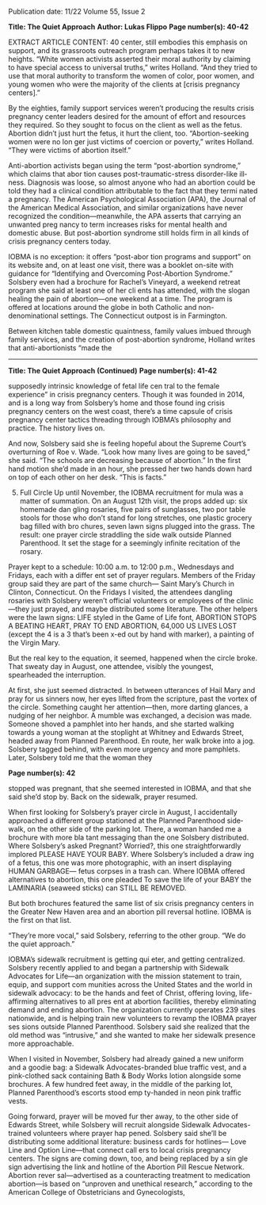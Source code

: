 Publication date: 11/22
Volume 55, Issue 2

**Title: The Quiet Approach**
**Author: Lukas Flippo**
**Page number(s): 40-42**

EXTRACT ARTICLE CONTENT:
40
center, still embodies this emphasis on support, 
and its grassroots outreach program perhaps takes
it to new heights.
“White women activists asserted their moral 
authority by claiming to have special access to 
universal truths,” writes Holland. “And they tried 
to use that moral authority to transform the 
women of color, poor women, and young women 
who were the majority of the clients at [crisis 
pregnancy centers].” 

By the eighties, family support services 
weren’t producing the results crisis pregnancy 
center leaders desired for the amount of effort 
and resources they required. So they sought to 
focus on the client as well as the fetus. Abortion 
didn’t just hurt the fetus, it hurt the client, 
too. “Abortion-seeking women were no lon­
ger just victims of coercion or poverty,” writes 
Holland. “They were victims of abortion itself.” 

Anti-abortion activists began using the term 
“post-abortion syndrome,” which claims that abor­
tion causes post-traumatic-stress disorder-like ill­
ness. Diagnosis was loose, so almost anyone who 
had an abortion could be told they had a clinical 
condition attributable to the fact that they termi­
nated a pregnancy. The American Psychological 
Association (APA), the Journal of the American 
Medical Association, and similar organizations 
have never recognized the condition—meanwhile, 
the APA asserts that carrying an unwanted preg­
nancy to term increases risks for mental health 
and domestic abuse. But post-abortion syndrome 
still holds firm in all kinds of crisis pregnancy 
centers today. 

IOBMA is no exception: it offers “post-abor­
tion programs and support” on its website and, 
on at least one visit, there was a booklet on-site 
with guidance for “Identifying and Overcoming 
Post-Abortion Syndrome.” Solsbery even had 
a brochure for Rachel’s Vineyard, a weekend 
retreat program she said at least one of her cli­
ents has attended, with the slogan healing the pain 
of abortion—one weekend at a time. The program 
is offered at locations around the globe in both 
Catholic and non-denominational settings. The 
Connecticut outpost is in Farmington. 

Between kitchen table domestic quaintness, 
family values imbued through family services, 
and the creation of post-abortion syndrome, 
Holland writes that anti-abortionists “made the


---
**Title: The Quiet Approach (Continued)**
**Page number(s): 41-42**

supposedly intrinsic knowledge of fetal life cen­
tral to the female experience” in crisis pregnancy 
centers. Though it was founded in 2014, and is a 
long way from Solsbery’s home and those found­
ing crisis pregnancy centers on the west coast, 
there’s a time capsule of crisis pregnancy center 
tactics threading through IOBMA’s philosophy and 
practice. The history lives on.

And now, Solsbery said she is feeling hopeful 
about the Supreme Court’s overturning of Roe v. 
Wade. “Look how many lives are going to be saved,” 
she said. “The schools are decreasing because of 
abortion.” In the first hand motion she’d made in 
an hour, she pressed her two hands down hard on 
top of each other on her desk. “This is facts.”

5. Full Circle
Up until November, the IOBMA recruitment for­
mula was a matter of summation. On an August 
12th visit, the props added up: six homemade dan­
gling rosaries, five pairs of sunglasses, two por­
table stools for those who don’t stand for long 
stretches, one plastic grocery bag filled with bro­
chures, seven lawn signs plugged into the grass. 
The result: one prayer circle straddling the side­
walk outside Planned Parenthood. It set the stage 
for a seemingly infinite recitation of the rosary.

Prayer kept to a schedule: 10:00 a.m. to 12:00 
p.m., Wednesdays and Fridays, each with a differ­
ent set of prayer regulars. Members of the Friday 
group said they are part of the same church—
Saint Mary’s Church in Clinton, Connecticut. 
On the Fridays I visited, the attendees dangling 
rosaries with Solsbery weren’t official volunteers 
or employees of the clinic—they just prayed, and 
maybe distributed some literature. The other 
helpers were the lawn signs: LIFE styled in 
the Game of Life font, ABORTION STOPS A 
BEATING HEART, PRAY TO END ABORTION, 
64,000 US LIVES LOST (except the 4 is a 3 that’s 
been x-ed out by hand with marker), a painting of 
the Virgin Mary.

But the real key to the equation, it seemed, 
happened when the circle broke. That sweaty 
day in August, one attendee, visibly the youngest, 
spearheaded the interruption. 

At first, she just seemed distracted. In between 
utterances of Hail Mary and pray for us sinners now, 
her eyes lifted from the scripture, past the vortex of 
the circle. Something caught her attention—then, 
more darting glances, a nudging of her neighbor. 
A mumble was exchanged, a decision was made. 
Someone shoved a pamphlet into her hands, and 
she started walking towards a young woman at 
the stoplight at Whitney and Edwards Street, 
headed away from Planned Parenthood. En route, 
her walk broke into a jog. Solsbery tagged behind, 
with even more urgency and more pamphlets. 
Later, Solsbery told me that the woman they 


**Page number(s): 42**

stopped was pregnant, that she seemed interested 
in IOBMA, and that she said she’d stop by. Back
on the sidewalk, prayer resumed. 

When first looking for Solsbery’s prayer circle 
in August, I accidentally approached a different 
group stationed at the Planned Parenthood side­
walk, on the other side of the parking lot. There, 
a woman handed me a brochure with more bla­
tant messaging than the one Solsbery distributed. 
Where Solsbery’s asked Pregnant? Worried?, this 
one straightforwardly implored PLEASE HAVE 
YOUR BABY. Where Solsbery’s included a draw­
ing of a fetus, this one was more photographic, 
with an insert displaying HUMAN GARBAGE—
fetus corpses in a trash can. Where IOBMA 
offered alternatives to abortion, this one pleaded 
To save the life of your BABY the LAMINARIA
(seaweed sticks) can STILL BE REMOVED.

But both brochures featured the same list of 
six crisis pregnancy centers in the Greater New 
Haven area and an abortion pill reversal hotline. 
IOBMA is the first on that list.

“They’re more vocal,” said Solsbery, referring 
to the other group. “We do the quiet approach.”

IOBMA’s sidewalk recruitment is getting qui­
eter, and getting centralized. Solsbery recently 
applied to and began a partnership with Sidewalk 
Advocates for Life—an organization with the 
mission statement to train, equip, and support com­
munities across the United States and the world in 
sidewalk advocacy: to be the hands and feet of Christ, 
offering loving, life-affirming alternatives to all pres­
ent at abortion facilities, thereby eliminating demand 
and ending abortion. The organization currently 
operates 239 sites nationwide, and is helping train 
new volunteers to revamp the IOBMA prayer ses­
sions outside Planned Parenthood. Solsbery said 
she realized that the old method was “intrusive,” 
and she wanted to make her sidewalk presence 
more approachable.

When I visited in November, Solsbery had 
already gained a new uniform and a goodie bag: 
a Sidewalk Advocates-branded blue traffic vest, 
and a pink-clothed sack containing Bath & Body 
Works lotion alongside some brochures. A few 
hundred feet away, in the middle of the parking 
lot, Planned Parenthood’s escorts stood emp­
ty-handed in neon pink traffic vests. 

Going forward, prayer will be moved fur­
ther away, to the other side of Edwards Street, 
while Solsbery will recruit alongside Sidewalk 
Advocates-trained volunteers where prayer hap­
pened. Solsbery said she’ll be distributing some 
additional literature: business cards for hotlines—
Love Line and Option Line—that connect call­
ers to local crisis pregnancy centers. The signs are 
coming down, too, and being replaced by a sin­
gle sign advertising the link and hotline of the 
Abortion Pill Rescue Network. Abortion rever­
sal—advertised as a counteracting treatment to 
medication abortion—is based on “unproven and 
unethical research,” according to the American 
College of Obstetricians and Gynecologists,